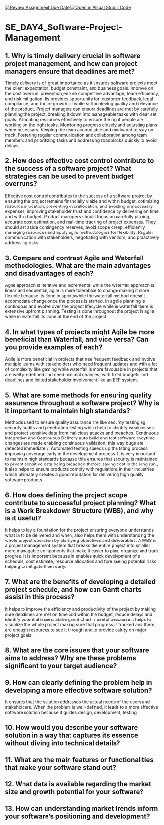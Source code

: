 [![Review Assignment Due Date](https://classroom.github.com/assets/deadline-readme-button-22041afd0340ce965d47ae6ef1cefeee28c7c493a6346c4f15d667ab976d596c.svg)](https://classroom.github.com/a/9pw6JKcu)
[![Open in Visual Studio Code](https://classroom.github.com/assets/open-in-vscode-2e0aaae1b6195c2367325f4f02e2d04e9abb55f0b24a779b69b11b9e10269abc.svg)](https://classroom.github.com/online_ide?assignment_repo_id=18513364&assignment_repo_type=AssignmentRepo)
# SE_DAY4_Software-Project-Management
## 1. Why is timely delivery crucial in software project management, and how can project managers ensure that deadlines are met?
Timely delivery is of great importance as it ensures software projects meet the client expectation, budget constraint, and business goals. Improve on the cost overrun prevention,ensure competitive advantage, team efficiency, and risk mitigation. Its provides opportunity for customer feedback, legal compliance, and future growth all while still achieving quality and relevance of the product.
Project managers can ensure deadlines are met by carefully planning the project, breaking it down into manageable tasks with clear set goals. Allocating resources effectively to ensure the right people are working on the right tasks. Monitoring progress closely and adjusting plans when necessary. Keeping the team accountable and motivated to stay on track. Fostering regular communication and collaboration among team members and prioritizing tasks and addressing roadblocks quickly to avoid delays.

## 2. How does effective cost control contribute to the success of a software project? What strategies can be used to prevent budget overruns?
Effective cost control contributes to the success of a software project by ensuring the project remains financially viable and within budget, optimizing resource allocation, preventing overallocation, and avoiding unnecessary expenses, improving stakeholder trust and confidence by delivering on time and within budget.
Product managers should focus on carefully planing, accurate cost estimation, and real-time tracking of project expenses. They should set aside contingency reserves, avoid scope creep, efficiently managing resources and apply agile methodologies for flexibility. Regular communication with stakeholders, negotiating with vendors, and proactively addressing risks.

## 3. Compare and contrast Agile and Waterfall methodologies. What are the main advantages and disadvantages of each?
Agile approach is iterative and incremental while the waterfall approach is linear and sequential, agile is more tolerabloe to change making it more flexible because its done in sprintswhile the waterfall method doesn't accomodate change once the process is started. In agaile planning is continuous and evolve over the project lifecycle while in waterfall there is extensive upfront planning. Testing is done throughout the project in agile while in waterfall its done at the end of the project.

## 4. In what types of projects might Agile be more beneficial than Waterfall, and vice versa? Can you provide examples of each?
Agile is more beneficial in projects that nee frequent feedback and involve multiple teams with stakeholders who need frequent updates and with a lot of complexity like gaming while waterfall is more favourable in projects that are well predefined and need minimal changes, with fixed budgets and deadlines and linited stakeholder involvement like an ERP system.

## 5. What are some methods for ensuring quality assurance throughout a software project? Why is it important to maintain high standards?
Methods used to ensure quality assurance are like security testing eg security audits and penetration testing which help to identify weaknesses and protect sensitive data from malicious attacks and breaches. Continuous Integration and Continuous Delivery auto build and test software eveytime changes are made enabling continuous validation, thia way bugs are detected immediately. Automated testing speeds up the tsting  process improving coverage early in the developjment process. 
It is very important to maintain high standards because thia ensures that security is maintained to prvent sensitive data being breached thefore saving cost in the long run , it also helps to ensure products comply with regulations in their industries which ultimately creates a good reputation for delivering high quality software products.

## 6. How does defining the project scope contribute to successful project planning? What is a Work Breakdown Structure (WBS), and why is it useful?
It helps to lay a foundation for the project ensuring everyone understands what ia to be delivered and when, also helps them with understanding the whole project operation by clarifying objectives and deliverables.
A WBS is a project management system that breaks the entire project into smaller more managable components that make it easier to plan, organize and track progree. It is important because in enables quick development of a schedule, cost estimate, resource allocation and fore seeing potential risks helping to mitigate them early.

## 7. What are the benefits of developing a detailed project schedule, and how can Gantt charts assist in this process?
It helps to improve the efficiency and productivity of the project by making sure deadlines are met on time and within the budget, reduce delays and identify potential issues. atahe gannt chart is useful beacuase it helps to visualize the whole project making sure that progress is tracked and there are enough resources to see it through and to provide calrity on major project goals.

## 8. What are the core issues that your software aims to address? Why are these problems significant to your target audience?

## 9. How can clearly defining the problem help in developing a more effective software solution?
It ensures that the solution addresses the actual needs of the users and stakeholders. When the problem is well-defined, it leads to a more effective software solution because it guides design, development, testing

## 10. How would you describe your software solution in a way that captures its essence without diving into technical details?
## 11. What are the main features or functionalities that make your software stand out?
## 12. What data is available regarding the market size and growth potential for your software?
## 13. How can understanding market trends inform your software’s positioning and development?
